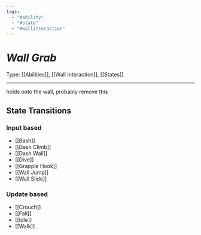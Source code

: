 ```yaml
---
tags:
  - "#ability"
  - "#state"
  - "#wallinteraction"
---
```

# _Wall Grab_

Type: [[Abilities]], [[Wall Interaction]], [[States]]

----

holds onto the wall, probably remove this

## State Transitions

### Input based

* [[Bash]]
* [[Dash Climb]]
* [[Dash Wall]]
* [[Dive]]
* [[Grapple Hook]]
* [[Wall Jump]]
* [[Wall Slide]]

### Update based

* [[Crouch]]
* [[Fall]]
* [[Idle]]
* [[Walk]]